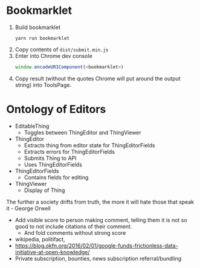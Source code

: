 # Bookmarklet
1. Build bookmarklet 
   ```shell
   yarn run bookmarklet
   ```
2. Copy contents of `dist/submit.min.js`
3. Enter into Chrome dev console
   ```js
   window.encodeURIComponent(<bookmarklet>)
   ```
4. Copy result (without the quotes Chrome will put around the output string) into ToolsPage.

# Ontology of Editors
* EditableThing
  * Toggles between ThingEditor and ThingViewer
* ThingEditor
  * Extracts thing from editor state for ThingEditorFields
  * Extracts errors for ThingEditorFields
  * Submits Thing to API
  * Uses ThingEditorFields
* ThingEditorFields
  * Contains fields for editing
* ThingViewer
  * Display of Thing
  
  
The further a society drifts from truth, the more it will hate those that speak it - George Orwell



* Add visible score to person making comment, telling them it is not so good to not include citations of their comment.
  * And fold comments without strong score
* wikipedia, politifact, 
 * https://blog.okfn.org/2016/02/01/google-funds-frictionless-data-initiative-at-open-knowledge/
* Private subscription, bounties, news subscription referral/bundling